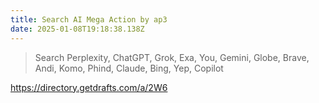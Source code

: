 ```yaml
---
title: Search AI Mega Action by ap3
date: 2025-01-08T19:18:38.138Z
---
```

    
> Search Perplexity, ChatGPT, Grok, Exa, You, Gemini, Globe, Brave, Andi, Komo, Phind, Claude, Bing, Yep, Copilot

https://directory.getdrafts.com/a/2W6
